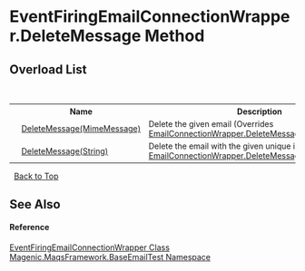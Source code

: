 # EventFiringEmailConnectionWrapper.DeleteMessage Method 
 


## Overload List
&nbsp;<table><tr><th></th><th>Name</th><th>Description</th></tr><tr><td>![Public method](media/pubmethod.gif "Public method")![Code example](media/CodeExample.png "Code example")</td><td><a href="#/MAQS_4/Email_AUTOGENERATED/EventFiringEmailConnectionWrapper-DeleteMessage_Method_(MimeMessage)">DeleteMessage(MimeMessage)</a></td><td>
Delete the given email
 (Overrides <a href="#/MAQS_4/Email_AUTOGENERATED/EmailConnectionWrapper-DeleteMessage_Method_(MimeMessage)">EmailConnectionWrapper.DeleteMessage(MimeMessage)</a>.)</td></tr><tr><td>![Public method](media/pubmethod.gif "Public method")![Code example](media/CodeExample.png "Code example")</td><td><a href="#/MAQS_4/Email_AUTOGENERATED/EventFiringEmailConnectionWrapper-DeleteMessage_Method_(String)">DeleteMessage(String)</a></td><td>
Delete the email with the given unique identifier
 (Overrides <a href="#/MAQS_4/Email_AUTOGENERATED/EmailConnectionWrapper-DeleteMessage_Method_(String)">EmailConnectionWrapper.DeleteMessage(String)</a>.)</td></tr></table>&nbsp;
<a href="#eventfiringemailconnectionwrapper.deletemessage-method">Back to Top</a>

## See Also


#### Reference
<a href="#/MAQS_4/Email_AUTOGENERATED/EventFiringEmailConnectionWrapper_Class">EventFiringEmailConnectionWrapper Class</a><br /><a href="#/MAQS_4/Email_AUTOGENERATED/Magenic-MaqsFramework-BaseEmailTest_Namespace">Magenic.MaqsFramework.BaseEmailTest Namespace</a><br />